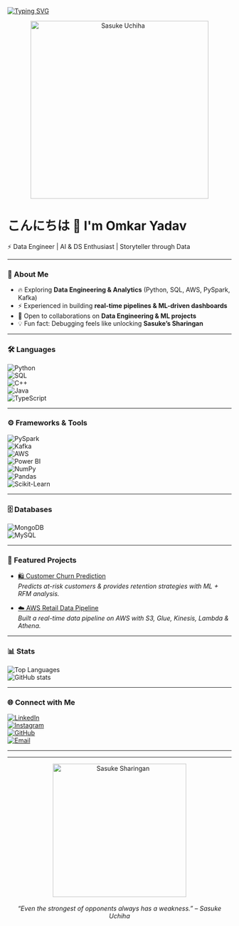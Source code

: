 <!-- Sasuke Theme GitHub Profile README -->
[![Typing SVG](https://readme-typing-svg.demolab.com?font=Roboto+Mono&size=18&duration=3000&pause=1000&color=38C2FF&width=600&lines=Data+Engineer+%7C+AI+%26+DS+Enthusiast;Building+Data+Pipelines+%26+ML+Models;Storyteller+through+Data)](https://git.io/typing-svg)


<div align="center">
  <img src="https://media3.giphy.com/media/v1.Y2lkPTc5MGI3NjExMWE4czY2N2VoZDU2c29vdGRyN2Z3cWZkd21ydHc2amN0dWRhdWxldyZlcD12MV9pbnRlcm5hbF9naWZfYnlfaWQmY3Q9Zw/3fNmJ20ErpkjK/giphy.gif" width="400" alt="Sasuke Uchiha"/>
</div>

# こんにちは 👋 I'm Omkar Yadav  

⚡ Data Engineer | AI & DS Enthusiast | Storyteller through Data  

---

### 👤 About Me  
- 🔥 Exploring **Data Engineering & Analytics** (Python, SQL, AWS, PySpark, Kafka)  
- ⚡ Experienced in building **real-time pipelines & ML-driven dashboards**  
- 🤝 Open to collaborations on **Data Engineering & ML projects**  
- 💡 Fun fact: Debugging feels like unlocking **Sasuke’s Sharingan**  

---

### 🛠 Languages  
![Python](https://img.shields.io/badge/-Python-3776AB?logo=python&logoColor=white)  
![SQL](https://img.shields.io/badge/-SQL-003B57?logo=postgresql&logoColor=white)  
![C++](https://img.shields.io/badge/-C++-00599C?logo=cplusplus&logoColor=white)  
![Java](https://img.shields.io/badge/-Java-007396?logo=java&logoColor=white)  
![TypeScript](https://img.shields.io/badge/-TypeScript-3178C6?logo=typescript&logoColor=white) 

---

### ⚙️ Frameworks & Tools  
![PySpark](https://img.shields.io/badge/-PySpark-E25A1C?logo=apachespark&logoColor=white)  
![Kafka](https://img.shields.io/badge/-Kafka-000000?logo=apachekafka&logoColor=white)  
![AWS](https://img.shields.io/badge/-AWS-FF9900?logo=amazonaws&logoColor=white)  
![Power BI](https://img.shields.io/badge/-PowerBI-F2C811?logo=powerbi&logoColor=black)  
![NumPy](https://img.shields.io/badge/-NumPy-013243?logo=numpy&logoColor=white)  
![Pandas](https://img.shields.io/badge/-Pandas-150458?logo=pandas&logoColor=white)  
![Scikit-Learn](https://img.shields.io/badge/-ScikitLearn-F7931E?logo=scikitlearn&logoColor=white)  

---

### 🗄 Databases  
![MongoDB](https://img.shields.io/badge/-MongoDB-47A248?logo=mongodb&logoColor=white)  
![MySQL](https://img.shields.io/badge/-MySQL-4479A1?logo=mysql&logoColor=white)  

---

### 🚀 Featured Projects  

- [🛍 Customer Churn Prediction](https://github.com/OmkarY6978/Proactive-Customer-Retention)  
  *Predicts at-risk customers & provides retention strategies with ML + RFM analysis.*  

- [☁️ AWS Retail Data Pipeline](https://github.com/OmkarY6978/AWS-retail-data-pipeline)  
  *Built a real-time data pipeline on AWS with S3, Glue, Kinesis, Lambda & Athena.*  

---

### 📊 Stats  
![Top Languages](https://github-readme-stats.vercel.app/api/top-langs/?username=OmkarY6978&layout=compact&theme=tokyonight)  
![GitHub stats](https://github-readme-stats.vercel.app/api?username=OmkarY6978&show_icons=true&theme=tokyonight)  

---

### 🌐 Connect with Me  
[![LinkedIn](https://img.shields.io/badge/-LinkedIn-0A66C2?logo=linkedin&logoColor=white)](https://linkedin.com/in/omkar-yadav)  
[![Instagram](https://img.shields.io/badge/-Instagram-E4405F?logo=instagram&logoColor=white)](https://instagram.com/)  
[![GitHub](https://img.shields.io/badge/-GitHub-181717?logo=github&logoColor=white)](https://github.com/OmkarY6978)  
[![Email](https://img.shields.io/badge/-Email-D14836?logo=gmail&logoColor=white)](mailto:omkaryadav532@gmail.com)  

---

---

<div align="center">
  <img src="./assets/sasuke.gif" width="300" alt="Sasuke Sharingan"/>
  <br><br>
  <i>“Even the strongest of opponents always has a weakness.” – Sasuke Uchiha</i>
</div>

